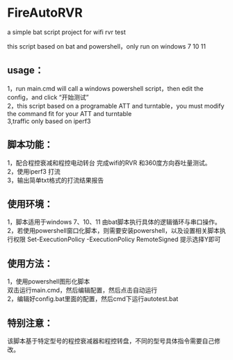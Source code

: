 # FireAutoRVR
a simple bat script project for wifi rvr test  

this script based on bat and powershell，only run on windows 7 10 11   
## usage：   
1，run main.cmd will call a windows powershell script，then edit the config，and click “开始测试”  
2，this script based on a programable ATT and turntable，you must modify the command fit for your ATT and turntable   
3,traffic only based on iperf3   

## 脚本功能：   
1，配合程控衰减和程控电动转台 完成wifi的RVR 和360度方向吞吐量测试。  
2，使用iperf3 打流  
3，输出简单txt格式的打流结果报告  

## 使用环境：
1，脚本适用于windows 7、10、11  由bat脚本执行具体的逻辑循环与串口操作。  
2，若使用powershell窗口化脚本，则需要安装powershell，以及设置相关脚本执行权限
    Set-ExecutionPolicy -ExecutionPolicy RemoteSigned 提示选择Y即可   

## 使用方法：
1，使用powershell图形化脚本  
    双击运行main.cmd，然后编辑配置，然后点击自动运行  
2，编辑好config.bat里面的配置，然后cmd下运行autotest.bat

## 特别注意：
该脚本基于特定型号的程控衰减器和程控转盘，不同的型号具体指令需要自己修改。  